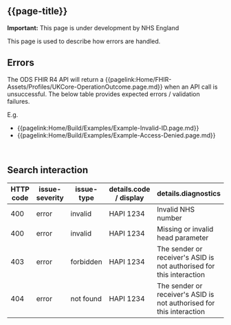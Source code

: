 ## {{page-title}}

  <div markdown="span" class="alert alert-warning" role="alert"><i class="fas fa-exclamation-triangle"></i><b> Important:</b> This page is under development by NHS England</div>

This page is used to describe how errors are handled.

## Errors

The ODS FHIR R4 API will return a {{pagelink:Home/FHIR-Assets/Profiles/UKCore-OperationOutcome.page.md}} when an API call is unsuccessful. The below table provides expected errors / validation failures.

E.g. 
- {{pagelink:Home/Build/Examples/Example-Invalid-ID.page.md}}
- {{pagelink:Home/Build/Examples/Example-Access-Denied.page.md}}

<br>

## Search interaction
| HTTP code         | issue-severity                      | issue-type | details.code / display | details.diagnostics
| ----------- | ------------------------  |------------------------ |------------------------ |------------------------ |
|400 | error | invalid | HAPI 1234 | Invalid NHS number
|400 | error | invalid | HAPI 1234 | Missing or invalid head parameter
|403 | error | forbidden | HAPI 1234 | The sender or receiver's ASID is not authorised for this interaction
|404 | error | not found | HAPI 1234 | The sender or receiver's ASID is not authorised for this interaction
